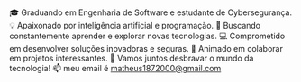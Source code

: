 🎓 Graduando em Engenharia de Software e estudante de Cybersegurança.
💡 Apaixonado por inteligência artificial e programação.
🚀 Buscando constantemente aprender e explorar novas tecnologias.
💻 Comprometido em desenvolver soluções inovadoras e seguras.
🤝 Animado em colaborar em projetos interessantes.
🌟 Vamos juntos desbravar o mundo da tecnologia!
📫 meu email é matheus1872000@gmail.com



<!---
mattveanged/mattveanged is a ✨ special ✨ repository because its `README.md` (this file) appears on your GitHub profile.
You can click the Preview link to take a look at your changes.
--->
